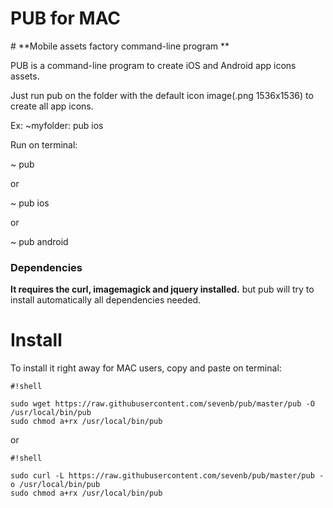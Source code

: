 <h1>PUB for MAC</h1>
# **Mobile assets factory command-line program **

PUB is a command-line program to create iOS and Android app icons assets.

Just run pub on the folder with the default icon image(.png 1536x1536) to create all app icons.

Ex: 
~myfolder: pub ios

Run on terminal:

~ pub
  
  or
  
~ pub ios
  
  or
  
~ pub android


### Dependencies ###

**It requires the curl, imagemagick and jquery installed.** but pub will try to install automatically all dependencies needed.

# Install #

To install it right away for MAC users, copy and paste on terminal:


```
#!shell

sudo wget https://raw.githubusercontent.com/sevenb/pub/master/pub -O /usr/local/bin/pub
sudo chmod a+rx /usr/local/bin/pub
```

or 


```
#!shell

sudo curl -L https://raw.githubusercontent.com/sevenb/pub/master/pub -o /usr/local/bin/pub
sudo chmod a+rx /usr/local/bin/pub
```

